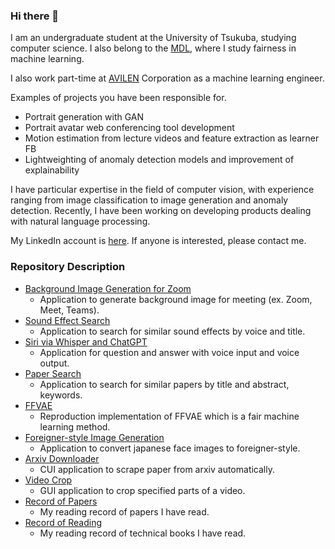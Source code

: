 ### Hi there 👋

I am an undergraduate student at the University of Tsukuba, studying computer science. I also belong to the [MDL](https://www.mdl.cs.tsukuba.ac.jp/), where I study fairness in machine learning.


I also work part-time at [AVILEN](https://avilen.co.jp/) Corporation as a machine learning engineer.

Examples of projects you have been responsible for.
- Portrait generation with GAN
- Portrait avatar web conferencing tool development
- Motion estimation from lecture videos and feature extraction as learner FB
- Lightweighting of anomaly detection models and improvement of explainability

I have particular expertise in the field of computer vision, with experience ranging from image classification to image generation and anomaly detection. Recently, I have been working on developing products dealing with natural language processing.


My LinkedIn account is [here](https://www.linkedin.com/in/nozomu-koujiguchi-a9142b26a/). If anyone is interested, please contact me.

### Repository Description
- [Background Image Generation for Zoom](https://github.com/nomnomnonono/Background-Image-Generation-for-Zoom)
  - Application to generate background image for meeting (ex. Zoom, Meet, Teams).
- [Sound Effect Search](https://github.com/nomnomnonono/SoundEffect-Search)
  - Application to search for similar sound effects by voice and title.
- [Siri via Whisper and ChatGPT](https://github.com/nomnomnonono/Siri-via-Whisper-and-ChatGPT)
  - Application for question and answer with voice input and voice output.
- [Paper Search](https://github.com/nomnomnonono/Paper-Search)
  - Application to search for similar papers by title and abstract, keywords.
- [FFVAE](https://github.com/nomnomnonono/FFVAE)
  - Reproduction implementation of FFVAE which is a fair machine learning method.
- [Foreigner-style Image Generation](https://github.com/nomnomnonono/Foreigner-style_Image_Generation)
  - Application to convert japanese face images to foreigner-style.
- [Arxiv Downloader](https://github.com/nomnomnonono/Arxiv-Downloader)
  - CUI application to scrape paper from arxiv automatically.
- [Video Crop](https://github.com/nomnomnonono/Video-Crop)
  - GUI application to crop specified parts of a video.
- [Record of Papers](https://github.com/nomnomnonono/Record-of-Papers)
  - My reading record of papers I have read.
- [Record of Reading](https://github.com/nomnomnonono/Record-of-Reading)
  - My reading record of technical books I have read.
